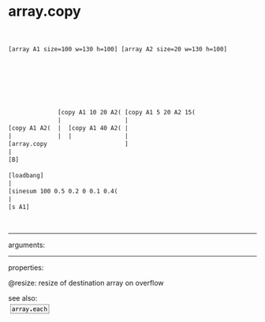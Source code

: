 # array.copy

```


[array A1 size=100 w=130 h=100] [array A2 size=20 w=130 h=100]







              [copy A1 10 20 A2( [copy A1 5 20 A2 15(
              |                  |
[copy A1 A2(  |  [copy A1 40 A2( |
|             |  |               |
[array.copy                      ]
|
[B]

[loadbang]
|
[sinesum 100 0.5 0.2 0 0.1 0.4(
|
[s A1]

            
```
---
arguments:


---
properties:

@resize: resize of destination array
            on overflow<br>

see also:<br>
![array.each](img/object_array.each.png)
